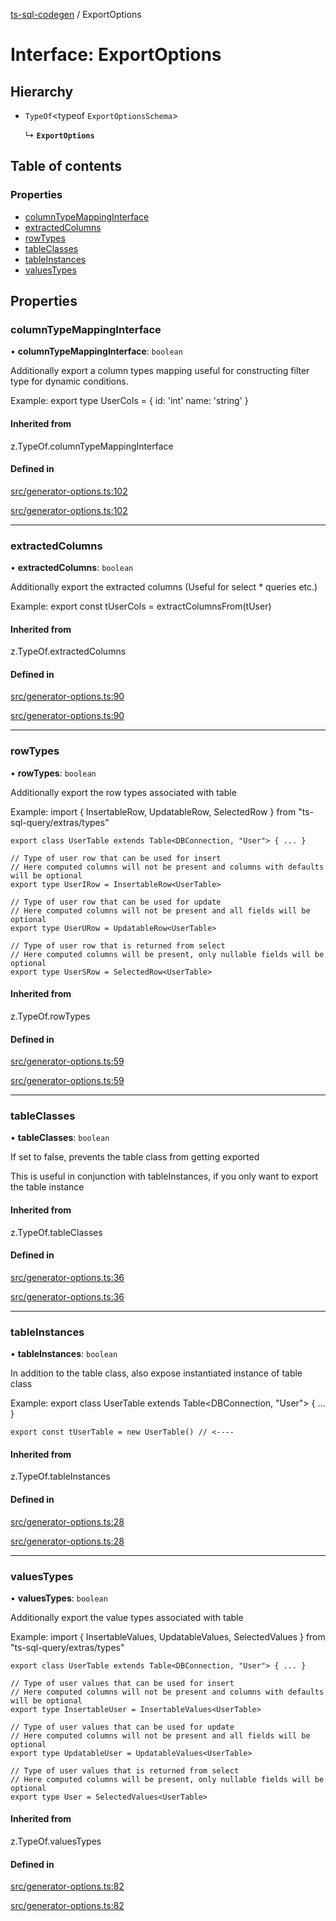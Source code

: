 [ts-sql-codegen](../README.md) / ExportOptions

# Interface: ExportOptions

## Hierarchy

- `TypeOf`<typeof `ExportOptionsSchema`\>

  ↳ **`ExportOptions`**

## Table of contents

### Properties

- [columnTypeMappingInterface](ExportOptions.md#columntypemappinginterface)
- [extractedColumns](ExportOptions.md#extractedcolumns)
- [rowTypes](ExportOptions.md#rowtypes)
- [tableClasses](ExportOptions.md#tableclasses)
- [tableInstances](ExportOptions.md#tableinstances)
- [valuesTypes](ExportOptions.md#valuestypes)

## Properties

### columnTypeMappingInterface

• **columnTypeMappingInterface**: `boolean`

Additionally export a column types mapping useful for constructing filter type
for dynamic conditions.

Example:
    export type UserCols = {
        id: 'int'
        name: 'string'
    }

#### Inherited from

z.TypeOf.columnTypeMappingInterface

#### Defined in

[src/generator-options.ts:102](https://github.com/lorefnon/ts-sql-codegen/blob/8103e62/src/generator-options.ts#L102)

[src/generator-options.ts:102](https://github.com/lorefnon/ts-sql-codegen/blob/8103e62/src/generator-options.ts#L102)

___

### extractedColumns

• **extractedColumns**: `boolean`

Additionally export the extracted columns (Useful for select * queries etc.)

Example:
    export const tUserCols = extractColumnsFrom(tUser)

#### Inherited from

z.TypeOf.extractedColumns

#### Defined in

[src/generator-options.ts:90](https://github.com/lorefnon/ts-sql-codegen/blob/8103e62/src/generator-options.ts#L90)

[src/generator-options.ts:90](https://github.com/lorefnon/ts-sql-codegen/blob/8103e62/src/generator-options.ts#L90)

___

### rowTypes

• **rowTypes**: `boolean`

Additionally export the row types associated with table

Example:
    import { InsertableRow, UpdatableRow, SelectedRow } from "ts-sql-query/extras/types"

    export class UserTable extends Table<DBConnection, "User"> { ... }

    // Type of user row that can be used for insert
    // Here computed columns will not be present and columns with defaults will be optional
    export type UserIRow = InsertableRow<UserTable>

    // Type of user row that can be used for update
    // Here computed columns will not be present and all fields will be optional
    export type UserURow = UpdatableRow<UserTable>

    // Type of user row that is returned from select
    // Here computed columns will be present, only nullable fields will be optional
    export type UserSRow = SelectedRow<UserTable>

#### Inherited from

z.TypeOf.rowTypes

#### Defined in

[src/generator-options.ts:59](https://github.com/lorefnon/ts-sql-codegen/blob/8103e62/src/generator-options.ts#L59)

[src/generator-options.ts:59](https://github.com/lorefnon/ts-sql-codegen/blob/8103e62/src/generator-options.ts#L59)

___

### tableClasses

• **tableClasses**: `boolean`

If set to false, prevents the table class from getting exported

This is useful in conjunction with tableInstances, if you only want to
export the table instance

#### Inherited from

z.TypeOf.tableClasses

#### Defined in

[src/generator-options.ts:36](https://github.com/lorefnon/ts-sql-codegen/blob/8103e62/src/generator-options.ts#L36)

[src/generator-options.ts:36](https://github.com/lorefnon/ts-sql-codegen/blob/8103e62/src/generator-options.ts#L36)

___

### tableInstances

• **tableInstances**: `boolean`

In addition to the table class, also expose instantiated instance of table class

Example:
    export class UserTable extends Table<DBConnection, "User"> { ... }

    export const tUserTable = new UserTable() // <----

#### Inherited from

z.TypeOf.tableInstances

#### Defined in

[src/generator-options.ts:28](https://github.com/lorefnon/ts-sql-codegen/blob/8103e62/src/generator-options.ts#L28)

[src/generator-options.ts:28](https://github.com/lorefnon/ts-sql-codegen/blob/8103e62/src/generator-options.ts#L28)

___

### valuesTypes

• **valuesTypes**: `boolean`

Additionally export the value types associated with table

Example:
    import { InsertableValues, UpdatableValues, SelectedValues } from "ts-sql-query/extras/types"

    export class UserTable extends Table<DBConnection, "User"> { ... }

    // Type of user values that can be used for insert
    // Here computed columns will not be present and columns with defaults will be optional
    export type InsertableUser = InsertableValues<UserTable>

    // Type of user values that can be used for update
    // Here computed columns will not be present and all fields will be optional
    export type UpdatableUser = UpdatableValues<UserTable>

    // Type of user values that is returned from select
    // Here computed columns will be present, only nullable fields will be optional
    export type User = SelectedValues<UserTable>

#### Inherited from

z.TypeOf.valuesTypes

#### Defined in

[src/generator-options.ts:82](https://github.com/lorefnon/ts-sql-codegen/blob/8103e62/src/generator-options.ts#L82)

[src/generator-options.ts:82](https://github.com/lorefnon/ts-sql-codegen/blob/8103e62/src/generator-options.ts#L82)
